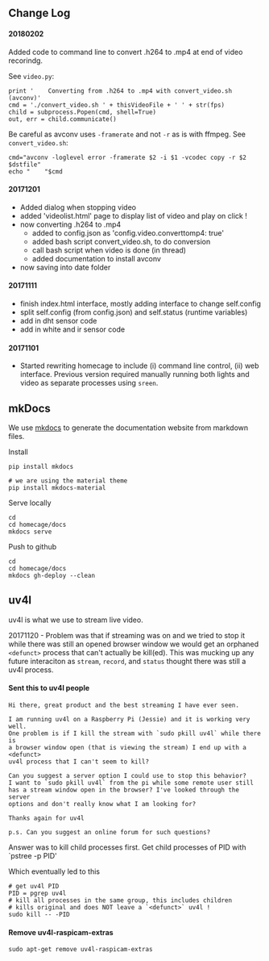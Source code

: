 
## Change Log

#### 20180202

Added code to command line to convert .h264 to .mp4 at end of video recorindg.

See `video.py`:

```
print '    Converting from .h264 to .mp4 with convert_video.sh (avconv)'
cmd = './convert_video.sh ' + thisVideoFile + ' ' + str(fps)
child = subprocess.Popen(cmd, shell=True)
out, err = child.communicate()
```

Be careful as avconv uses `-framerate` and not `-r` as is with ffmpeg. See `convert_video.sh`:

```
cmd="avconv -loglevel error -framerate $2 -i $1 -vcodec copy -r $2 $dstfile"
echo "    "$cmd
```

#### 20171201

 - Added dialog when stopping video
 - added 'videolist.html' page to display list of video and play on click !
 - now converting .h264 to .mp4
    - added to config.json as 'config.video.converttomp4: true'
    - added bash script convert_video.sh, to do conversion
    - call bash script when video is done (in thread)
    - added documentation to install avconv
 - now saving into date folder

#### 20171111

 - finish index.html interface, mostly adding interface to change self.config
 - split self.config (from config.json) and self.status (runtime variables)
 - add in dht sensor code
 - add in white and ir sensor code

#### 20171101

 - Started rewriting homecage to include (i) command line control, (ii) web interface. Previous version required manually running both lights and video as separate processes using `sreen`.
 
## mkDocs

We use [mkdocs][mkdocs] to generate the documentation website from markdown files.

Install

    pip install mkdocs
    
    # we are using the material theme
    pip install mkdocs-material
    
Serve locally

    cd
    cd homecage/docs
    mkdocs serve
    
Push to github

    cd
    cd homecage/docs
    mkdocs gh-deploy --clean 

## uv4l

uv4l is what we use to stream live video.

20171120 - Problem was that if streaming was on and we tried to stop it while there was still an opened browser window we would get an orphaned `<defunct>` process that can't actually be kill(ed). This was mucking up any future interaciton as `stream`, `record`, and `status` thought there was still a uv4l process.

#### Sent this to uv4l people

```
Hi there, great product and the best streaming I have ever seen.

I am running uv4l on a Raspberry Pi (Jessie) and it is working very well.
One problem is if I kill the stream with `sudo pkill uv4l` while there is
a browser window open (that is viewing the stream) I end up with a <defunct>
uv4l process that I can't seem to kill?

Can you suggest a server option I could use to stop this behavior?
I want to `sudo pkill uv4l` from the pi while some remote user still
has a stream window open in the browser? I've looked through the server
options and don't really know what I am looking for?

Thanks again for uv4l

p.s. Can you suggest an online forum for such questions?
```
Answer was to kill child processes first. Get child processes of PID with `pstree -p PID'

Which eventually led to this

```
# get uv4l PID
PID = pgrep uv4l
# kill all processes in the same group, this includes children
# kills original and does NOT leave a `<defunct>` uv4l !
sudo kill -- -PID
```

#### Remove uv4l-raspicam-extras

    sudo apt-get remove uv4l-raspicam-extras
    
 
[mkdocs]: http://www.mkdocs.org/

